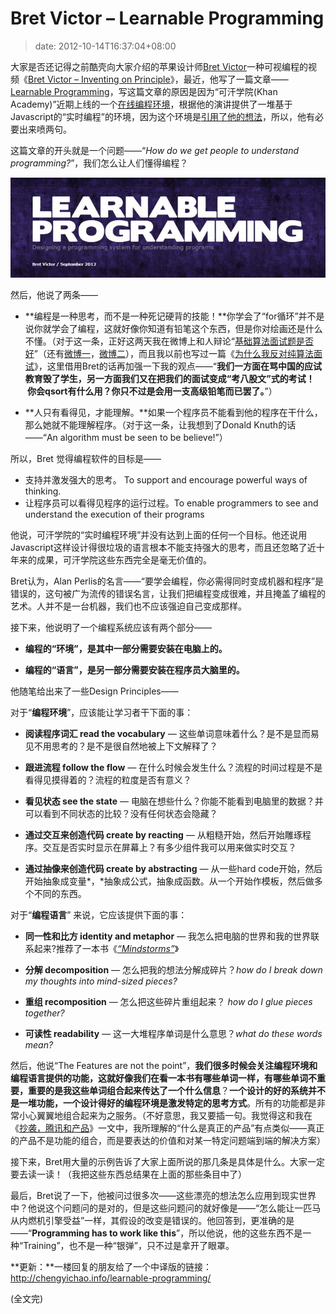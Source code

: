 # Bret Victor – Learnable Programming
>date: 2012-10-14T16:37:04+08:00


大家是否还记得之前酷壳向大家介绍的苹果设计师[Bret Victor](http://worrydream.com/)一种可视编程的视频《[Bret Victor – Inventing on Principle](https://coolshell.cn/articles/6775.html)》，最近，他写了一篇文章—— [Learnable Programming](http://worrydream.com/LearnableProgramming/)，写这篇文章的原因是因为“可汗学院(Khan Academy)”近期上线的一个[在线编程环境](https://www.khanacademy.org/cs)，根据他的演讲提供了一堆基于Javascript的“实时编程”的环境，因为这个环境是[引用了他的想法](http://ejohn.org/blog/introducing-khan-cs)，所以，他有必要出来喷两句。


这篇文章的开头就是一个问题——“*How do we get people to understand programming?*”，我们怎么让人们懂得编程？


![](/assets/images/Learnable_Programming.jpg "Learnable_Programming")


然后，他说了两条——


* **编程是一种思考，而不是一种死记硬背的技能！**你学会了“for循环”并不是说你就学会了编程，这就好像你知道有铅笔这个东西，但是你对绘画还是什么不懂。（对于这一条，正好这两天我在微博上和人辩论“[基础算法面试题是否好](http://weibo.com/1401880315/yFQkJn8bC)”（还有[微博一](http://weibo.com/1401880315/yFOeyy00M)，[微博二](http://weibo.com/1401880315/z06Y0qMGf)），而且我以前也写过一篇《[为什么我反对纯算法面试](https://coolshell.cn/articles/8138.html "为什么我反对纯算法面试题")》，这里借用Bret的话再加强一下我的观点——“**我们一方面在骂中国的应试教育毁了学生，另一方面我们又在把我们的面试变成“考八股文”式的考试！  你会qsort有什么用？你只不过是会用一支高级铅笔而已罢了。**”）


* **人只有看得见，才能理解。**如果一个程序员不能看到他的程序在干什么，那么她就不能理解程序。（对于这一条，让我想到了Donald Knuth的话——“An algorithm must be seen to be believe!”）


所以，Bret 觉得编程软件的目标是——



* 支持并激发强大的思考。 To support and encourage powerful ways of thinking.
* 让程序员可以看得见程序的运行过程。To enable programmers to see and understand the execution of their programs


他说，可汗学院的“实时编程环境”并没有达到上面的任何一个目标。他还说用Javascript这样设计得很垃圾的语言根本不能支持强大的思考，而且还忽略了近十年来的成果，可汗学院这些东西完全是毫无价值的。


Bret认为，Alan Perlis的名言——“要学会编程，你必需得同时变成机器和程序”是错误的，这句被广为流传的错误名言，让我们把编程变成很难，并且掩盖了编程的艺术。人并不是一台机器，我们也不应该强迫自己变成那样。


接下来，他说明了一个编程系统应该有两个部分——


* **编程的“环境”，是其中一部分需要安装在电脑上的。**


* **编程的“语言”，是另一部分需要安装在程序员大脑里的。**


他随笔给出来了一些Design Principles——


对于“**编程环境**”，应该能让学习者干下面的事：


* **阅读程序词汇 read the vocabulary** *—* 这些单词意味着什么？是不是显而易见不用思考的？是不是很自然地被上下文解释了？


* **跟进流程 follow the flow** *—* 在什么时候会发生什么？流程的时间过程是不是看得见摸得着的？流程的粒度是否有意义？


* **看见状态 see the state** *—* 电脑在想些什么？你能不能看到电脑里的数据？并可以看到不同状态的比较？没有任何状态会隐藏？


* **通过交互来创造代码 create by reacting** *—* 从粗糙开始，然后开始雕琢程序。交互是否实时显示在屏幕上？有多少组件我可以用来做实时交互？


* **通过抽像来创造代码 create by abstracting** *—* 从一些hard code开始，然后开始抽象成变量*，*抽象成公式，抽象成函数。从一个开始作模板，然后做多个不同的东西。


对于“**编程语言**” 来说，它应该提供下面的事：


* **同一性和比方 identity and metaphor** *—* 我怎么把电脑的世界和我的世界联系起来?推荐了一本书《*[“Mindstorms”](https://books.google.com/books?id=HhIEAgUfGHwC&printsec=frontcover)*》


* **分解 decomposition** *—* 怎么把我的想法分解成碎片？*how do I break down my thoughts into mind-sized pieces?*
* **重组 recomposition** *—* 怎么把这些碎片重组起来？ *how do I glue pieces together?*
* **可读性 readability** *—* 这一大堆程序单词是什么意思？*what do these words mean?*


然后，他说“The Features are not the point”，**我们很多时候会关注编程环境和编程语言提供的功能，这就好像我们在看一本书有哪些单词一样，有哪些单词不重要，重要的是我这些单词组合起来传达了一个什么信息**？**一个设计的好的系统并不是一堆功能，一个设计得好的编程环境是激发特定的思考方式**。所有的功能都是非常小心翼翼地组合起来为之服务。（不好意思，我又要插一句。我觉得这和我在《[抄袭，腾讯和产品](https://coolshell.cn/articles/7617.html "抄袭，腾讯 和 产品")》一文中，我所理解的“什么是真正的产品”有点类似——真正的产品不是功能的组合，而是要表达的价值和对某一特定问题端到端的解决方案）


接下来，Bret用大量的示例告诉了大家上面所说的那几条是具体是什么。大家一定要去读一读！（我把这些东西总结果在上面的那些条目中了）


最后，Bret说了一下，他被问过很多次——这些漂亮的想法怎么应用到现实世界中？他说这个问题问的是对的，但是这些问题问的就好像是——“怎么能让一匹马从内燃机引擎受益”一样，其假设的改变是错误的。他回答到，更准确的是——“**Programming has to work like this**”，所以他说，他的这些东西不是一种“Training”，也不是一种“银弹”，只不过是拿开了眼罩。


**更新：**一楼回复的朋友给了一个中译版的链接：<http://chengyichao.info/learnable-programming/>


(全文完)


